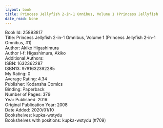 ```yaml
---
layout: book
title: Princess Jellyfish 2-in-1 Omnibus, Volume 1 (Princess Jellyfish 2-in-1 Omnibus,  no. 1)
date_read: None
---
```


Book Id: 25893817<br />
Title: Princess Jellyfish 2-in-1 Omnibus, Volume 1 (Princess Jellyfish 2-in-1 Omnibus, #1)<br />
Author: Akiko Higashimura<br />
Author l-f: Higashimura, Akiko<br />
Additional Authors: <br />
ISBN: 1632362287<br />
ISBN13: 9781632362285<br />
My Rating: 0<br />
Average Rating: 4.34<br />
Publisher: Kodansha Comics<br />
Binding: Paperback<br />
Number of Pages: 379<br />
Year Published: 2016<br />
Original Publication Year: 2008<br />
Date Added: 2020/01/10<br />
Bookshelves: kupka-wstydu<br />
Bookshelves with positions: kupka-wstydu (#709)<br />

